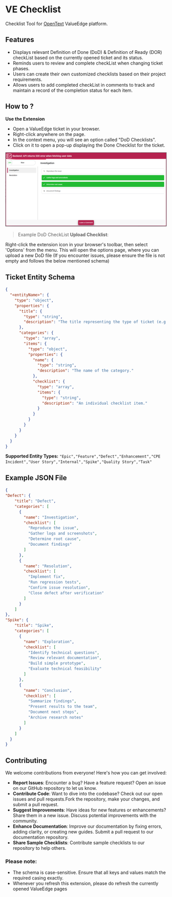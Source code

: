 # VE Checklist
Checklist Tool for [OpenText](https://www.opentext.com/) ValueEdge platform.

## Features
- Displays relevant Definition of Done (DoD) & Definition of Ready (DOR) checkList based on the currently opened ticket and its status.
- Reminds users to review and complete checkList when changing ticket phases.
- Users can create their own customized checklists based on their project requirements.
- Allows users to add completed checkList in comments to track and maintain a record of the completion status for each item.

## How to ?
**Use the Extension**
* Open a ValueEdge ticket in your browser.
* Right-click anywhere on the page.
* In the context menu, you will see an option called "DoD Checklists".
* Click on it to open a pop-up displaying the Done Checklist for the ticket.

![Screenshot for DoDcheckList](screenshots/DoDChecklist.png)

> Example DoD CheckList
**Upload Checklist**:

Right-click the extension icon in your browser's toolbar, then select 'Options' from the menu. This will open the options page, where you can upload a new DoD file (If you encounter issues, please ensure the file is not empty and follows the below mentioned schema)

## Ticket Entity Schema 
```json
{
  "<entityName>": {
    "type": "object",
    "properties": {
      "title": {
        "type": "string",
        "description": "The title representing the type of ticket (e.g., Defect, Epic)"
      },
      "categories": {
        "type": "array",
        "items": {
          "type": "object",
          "properties": {
            "name": {
              "type": "string",
              "description": "The name of the category."
            },
            "checklist": {
              "type": "array",
              "items": {
                "type": "string",
                "description": "An individual checklist item."
              }
            }
          }
        }
      }
    }
  }
}
```
**Supported Entity Types:** ```"Epic","Feature","Defect","Enhancement","CPE Incident","User Story","Internal","Spike","Quality Story","Task"```

## Example JSON File

```JSON
{
"Defect": {
    "title": "Defect",
    "categories": [
      {
        "name": "Investigation",
        "checklist": [
          "Reproduce the issue",
          "Gather logs and screenshots",
          "Determine root cause",
          "Document findings"
        ]
      },
      {
        "name": "Resolution",
        "checklist": [
          "Implement fix",
          "Run regression tests",
          "Confirm issue resolution",
          "Close defect after verification"
        ]
      }
    ]
},
"Spike": {
    "title": "Spike",
    "categories": [
      {
        "name": "Exploration",
        "checklist": [
          "Identify technical questions",
          "Review relevant documentation",
          "Build simple prototype",
          "Evaluate technical feasibility"
        ]
      },
      {
        "name": "Conclusion",
        "checklist": [
          "Summarize findings",
          "Present results to the team",
          "Document next steps",
          "Archive research notes"
        ]
      }
    ]
  }
}
```

## Contributing
We welcome contributions from everyone! Here's how you can get involved:

- **Report Issues**: Encounter a bug? Have a feature request? Open an issue on our GitHub repository to let us know.
- **Contribute Code**: Want to dive into the codebase? Check out our open issues and pull requests.Fork the repository, make your changes, and submit a pull request.
- **Suggest Improvements**: Have ideas for new features or enhancements? Share them in a new issue. Discuss potential improvements with the community.
- **Enhance Documentation**: Improve our documentation by fixing errors, adding clarity, or creating new guides. Submit a pull request to our documentation repository.
- **Share Sample Checklists**: Contribute sample checklists to our repository to help others.

### Please note:
- The schema is case-sensitive. Ensure that all keys and values match the required casing exactly.
- Whenever you refresh this extension, please do refresh the currently opened ValueEdge pages
